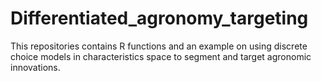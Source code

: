 # Differentiated_agronomy_targeting
This repositories contains R functions and an example on using discrete choice models in characteristics space to segment and target agronomic innovations. 
